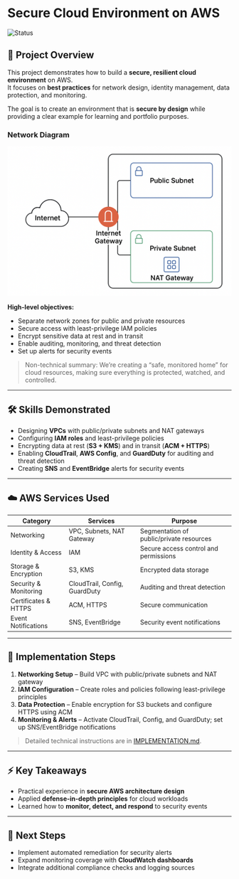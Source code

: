 # Secure Cloud Environment on AWS  

![Status](https://img.shields.io/badge/status-In%20Development-yellow)

## 🚀 Project Overview
This project demonstrates how to build a **secure, resilient cloud environment** on AWS.  
It focuses on **best practices** for network design, identity management, data protection, and monitoring.  

The goal is to create an environment that is **secure by design** while providing a clear example for learning and portfolio purposes.

### Network Diagram

![SecureCloudVPC Network Diagram](diagrams/network-diagram.png)

**High-level objectives:**
- Separate network zones for public and private resources
- Secure access with least-privilege IAM policies
- Encrypt sensitive data at rest and in transit
- Enable auditing, monitoring, and threat detection
- Set up alerts for security events

> Non-technical summary: We’re creating a “safe, monitored home” for cloud resources, making sure everything is protected, watched, and controlled.

---

## 🛠 Skills Demonstrated
- Designing **VPCs** with public/private subnets and NAT gateways
- Configuring **IAM roles** and least-privilege policies
- Encrypting data at rest (**S3 + KMS**) and in transit (**ACM + HTTPS**)
- Enabling **CloudTrail**, **AWS Config**, and **GuardDuty** for auditing and threat detection
- Creating **SNS** and **EventBridge** alerts for security events

---

## ☁️ AWS Services Used
| Category                  | Services                                | Purpose                                               |
|----------------------------|----------------------------------------|-------------------------------------------------------|
| Networking                 | VPC, Subnets, NAT Gateway              | Segmentation of public/private resources             |
| Identity & Access          | IAM                                     | Secure access control and permissions                |
| Storage & Encryption       | S3, KMS                                 | Encrypted data storage                                |
| Security & Monitoring      | CloudTrail, Config, GuardDuty          | Auditing and threat detection                        |
| Certificates & HTTPS       | ACM, HTTPS                              | Secure communication                                  |
| Event Notifications        | SNS, EventBridge                        | Security event notifications                         |

---

## 📌 Implementation Steps
1. **Networking Setup** – Build VPC with public/private subnets and NAT gateway  
2. **IAM Configuration** – Create roles and policies following least-privilege principles  
3. **Data Protection** – Enable encryption for S3 buckets and configure HTTPS using ACM  
4. **Monitoring & Alerts** – Activate CloudTrail, Config, and GuardDuty; set up SNS/EventBridge notifications  

> Detailed technical instructions are in [IMPLEMENTATION.md](./IMPLEMENTATION.md).

---

## ⚡ Key Takeaways
- Practical experience in **secure AWS architecture design**
- Applied **defense-in-depth principles** for cloud workloads
- Learned how to **monitor, detect, and respond** to security events

---

## 📝 Next Steps
- Implement automated remediation for security alerts  
- Expand monitoring coverage with **CloudWatch dashboards**  
- Integrate additional compliance checks and logging sources  

